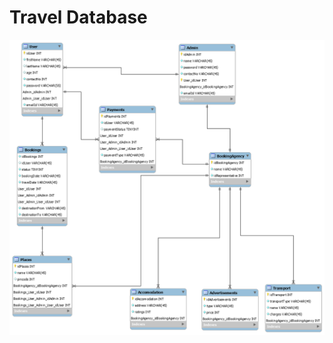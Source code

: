 # Travel Database
![TD-Preview](https://github.com/pranjalagg/DBMS/blob/master/ERD-Travel_Database/Travel_Database.png)